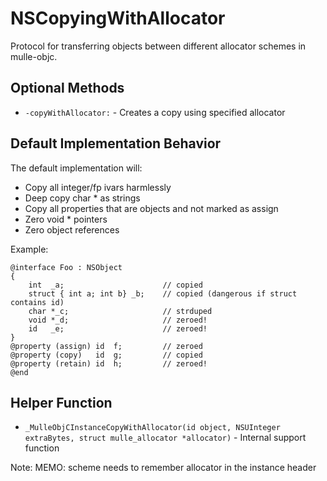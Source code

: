# NSCopyingWithAllocator

Protocol for transferring objects between different allocator schemes in mulle-objc.

## Optional Methods

- `-copyWithAllocator:` - Creates a copy using specified allocator

## Default Implementation Behavior

The default implementation will:
- Copy all integer/fp ivars harmlessly
- Deep copy char * as strings
- Copy all properties that are objects and not marked as assign
- Zero void * pointers
- Zero object references

Example:
```objc
@interface Foo : NSObject
{
    int  _a;                      // copied
    struct { int a; int b} _b;    // copied (dangerous if struct contains id)
    char *_c;                     // strduped
    void *_d;                     // zeroed!
    id   _e;                      // zeroed!
}
@property (assign) id  f;         // zeroed
@property (copy)   id  g;         // copied
@property (retain) id  h;         // zeroed!
@end
```

## Helper Function

- `_MulleObjCInstanceCopyWithAllocator(id object, NSUInteger extraBytes, struct mulle_allocator *allocator)` - Internal support function

Note: MEMO: scheme needs to remember allocator in the instance header
